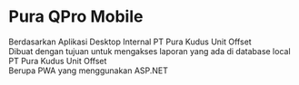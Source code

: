 # Pura QPro Mobile

Berdasarkan Aplikasi Desktop Internal PT Pura Kudus Unit Offset\
Dibuat dengan tujuan untuk mengakses laporan yang ada di database local PT Pura Kudus Unit Offset\
Berupa PWA yang menggunakan ASP.NET

